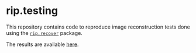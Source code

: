 
# rip.testing

This repository contains code to reproduce image reconstruction tests
done using the [`rip.recover`](https://github.com/deepayan/rip)
package.

The results are available [here](https://www.isid.ac.in/~deepayan/rip/html/).



